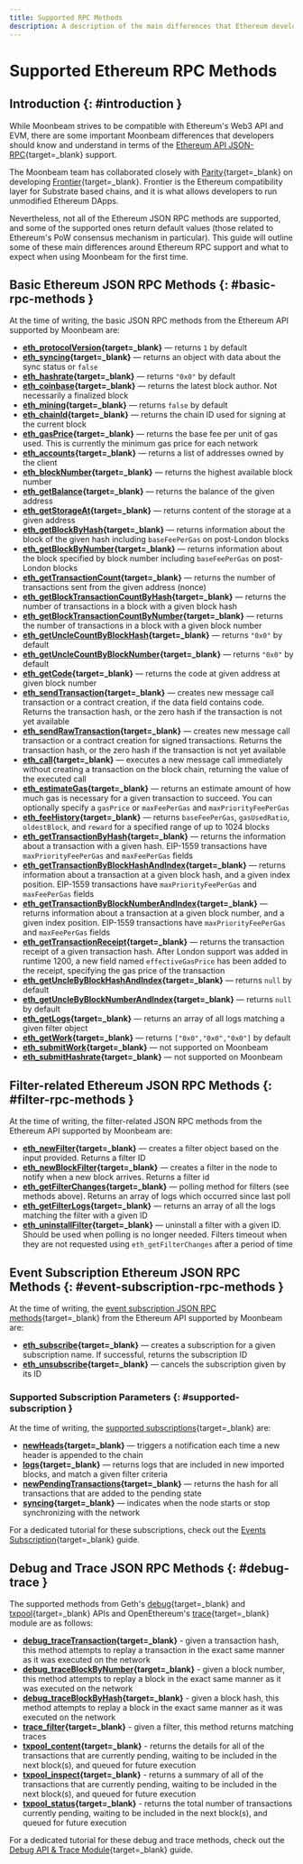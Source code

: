 ```yaml
---
title: Supported RPC Methods
description: A description of the main differences that Ethereum developers need to understand in terms of the Ethereum RPC support Moonbeam provides.
---
```


# Supported Ethereum RPC Methods

## Introduction {: #introduction }

While Moonbeam strives to be compatible with Ethereum's Web3 API and EVM, there are some important Moonbeam differences that developers should know and understand in terms of the [Ethereum API JSON-RPC](https://eth.wiki/json-rpc/API#json-rpc-methods){target=_blank} support.

The Moonbeam team has collaborated closely with [Parity](https://www.parity.io/){target=_blank} on developing [Frontier](/learn/features/eth-compatibility/#frontier){target=_blank}. Frontier is the Ethereum compatibility layer for Substrate based chains, and it is what allows developers to run unmodified Ethereum DApps.

Nevertheless, not all of the Ethereum JSON RPC methods are supported, and some of the supported ones return default values (those related to Ethereum's PoW consensus mechanism in particular). This guide will outline some of these main differences around Ethereum RPC support and what to expect when using Moonbeam for the first time.

## Basic Ethereum JSON RPC Methods {: #basic-rpc-methods }

At the time of writing, the basic JSON RPC methods from the Ethereum API supported by Moonbeam are:

- **[eth_protocolVersion](https://eth.wiki/json-rpc/API#eth_protocolversion){target=_blank}** — returns `1` by default
- **[eth_syncing](https://eth.wiki/json-rpc/API#eth_syncing){target=_blank}** — returns an object with data about the sync status or `false`
- **[eth_hashrate](https://eth.wiki/json-rpc/API#eth_hashrate){target=_blank}** — returns `"0x0"` by default
- **[eth_coinbase](https://eth.wiki/json-rpc/API#eth_coinbase){target=_blank}** — returns the latest block author. Not necessarily a finalized block
- **[eth_mining](https://eth.wiki/json-rpc/API#eth_mining){target=_blank}** — returns `false` by default
- **[eth_chainId](https://eth.wiki/json-rpc/API#eth_chainid){target=_blank}** — returns the chain ID used for signing at the current block
- **[eth_gasPrice](https://eth.wiki/json-rpc/API#eth_gasprice){target=_blank}** — returns the base fee per unit of gas used. This is currently the minimum gas price for each network
- **[eth_accounts](https://eth.wiki/json-rpc/API#eth_accounts){target=_blank}** — returns a list of addresses owned by the client
- **[eth_blockNumber](https://eth.wiki/json-rpc/API#eth_blocknumber){target=_blank}** — returns the highest available block number
- **[eth_getBalance](https://eth.wiki/json-rpc/API#eth_getbalance){target=_blank}** — returns the balance of the given address
- **[eth_getStorageAt](https://eth.wiki/json-rpc/API#eth_getstorageat){target=_blank}** — returns content of the storage at a given address
- **[eth_getBlockByHash](https://eth.wiki/json-rpc/API#eth_getblockbyhash){target=_blank}** — returns information about the block of the given hash including `baseFeePerGas` on post-London blocks
- **[eth_getBlockByNumber](https://eth.wiki/json-rpc/API#eth_getblockbynumber){target=_blank}** — returns information about the block specified by block number including `baseFeePerGas` on post-London blocks
- **[eth_getTransactionCount](https://eth.wiki/json-rpc/API#eth_gettransactioncount){target=_blank}** — returns the number of transactions sent from the given address (nonce)
- **[eth_getBlockTransactionCountByHash](https://eth.wiki/json-rpc/API#eth_getblocktransactioncountbyhash){target=_blank}** — returns the number of transactions in a block with a given block hash
- **[eth_getBlockTransactionCountByNumber](https://eth.wiki/json-rpc/API#eth_getblocktransactioncountbynumber){target=_blank}** — returns the number of transactions in a block with a given block number
- **[eth_getUncleCountByBlockHash](https://eth.wiki/json-rpc/API#eth_getunclecountbyblockhash){target=_blank}** —  returns `"0x0"` by default
- **[eth_getUncleCountByBlockNumber](https://eth.wiki/json-rpc/API#eth_getunclecountbyblocknumber){target=_blank}** — returns `"0x0"` by default
- **[eth_getCode](https://eth.wiki/json-rpc/API#eth_getcode){target=_blank}** — returns the code at given address at given block number
- **[eth_sendTransaction](https://eth.wiki/json-rpc/API#eth_sendtransaction){target=_blank}** — creates new message call transaction or a contract creation, if the data field contains code. Returns the transaction hash, or the zero hash if the transaction is not yet available
- **[eth_sendRawTransaction](https://eth.wiki/json-rpc/API#eth_sendrawtransaction){target=_blank}** — creates new message call transaction or a contract creation for signed transactions. Returns the transaction hash, or the zero hash if the transaction is not yet available
- **[eth_call](https://eth.wiki/json-rpc/API#eth_call){target=_blank}** — executes a new message call immediately without creating a transaction on the block chain, returning the value of the executed call
- **[eth_estimateGas](https://eth.wiki/json-rpc/API#eth_estimategas){target=_blank}** — returns an estimate amount of how much gas is necessary for a given transaction to succeed. You can optionally specify a `gasPrice` or `maxFeePerGas` and `maxPriorityFeePerGas`
- **[eth_feeHistory](https://docs.alchemy.com/alchemy/apis/ethereum/eth-feehistory){target=_blank}** — returns `baseFeePerGas`, `gasUsedRatio`, `oldestBlock`, and `reward` for a specified range of up to 1024 blocks
- **[eth_getTransactionByHash](https://eth.wiki/json-rpc/API#eth_gettransactionbyhash){target=_blank}** — returns the information about a transaction with a given hash. EIP-1559 transactions have `maxPriorityFeePerGas` and `maxFeePerGas` fields
- **[eth_getTransactionByBlockHashAndIndex](https://eth.wiki/json-rpc/API#eth_gettransactionbyblockhashandindex){target=_blank}** — returns information about a transaction at a given block hash, and a given index position. EIP-1559 transactions have `maxPriorityFeePerGas` and `maxFeePerGas` fields
- **[eth_getTransactionByBlockNumberAndIndex](https://eth.wiki/json-rpc/API#eth_gettransactionbyblocknumberandindex){target=_blank}** — returns information about a transaction at a given block number, and a given index position. EIP-1559 transactions have `maxPriorityFeePerGas` and `maxFeePerGas` fields
- **[eth_getTransactionReceipt](https://eth.wiki/json-rpc/API#eth_gettransactionreceipt){target=_blank}** — returns the transaction receipt of a given transaction hash. After London support was added in runtime 1200, a new field named `effectiveGasPrice` has been added to the receipt, specifying the gas price of the transaction
- **[eth_getUncleByBlockHashAndIndex](https://eth.wiki/json-rpc/API#eth_getunclebyblockhashandindex){target=_blank}** — returns `null` by default
- **[eth_getUncleByBlockNumberAndIndex](https://eth.wiki/json-rpc/API#eth_getunclebyblocknumberandindex){target=_blank}** — returns `null` by default
- **[eth_getLogs](https://eth.wiki/json-rpc/API#eth_getlogs){target=_blank}** — returns an array of all logs matching a given filter object
- **[eth_getWork](https://eth.wiki/json-rpc/API#eth_getwork){target=_blank}** — returns `["0x0","0x0","0x0"]` by default
- **[eth_submitWork](https://eth.wiki/json-rpc/API#eth_submitwork){target=_blank}** — not supported on Moonbeam
- **[eth_submitHashrate](https://eth.wiki/json-rpc/API#eth_submithashrate){target=_blank}** — not supported on Moonbeam

## Filter-related Ethereum JSON RPC Methods {: #filter-rpc-methods }

At the time of writing, the filter-related JSON RPC methods from the Ethereum API supported by Moonbeam are:

- **[eth_newFilter](https://eth.wiki/json-rpc/API#eth_newfilter){target=_blank}** — creates a filter object based on the input provided. Returns a filter ID
- **[eth_newBlockFilter](https://eth.wiki/json-rpc/API#eth_newblockfilter){target=_blank}** — creates a filter in the node to notify when a new block arrives. Returns a filter id
- **[eth_getFilterChanges](https://eth.wiki/json-rpc/API#eth_getfilterchanges){target=_blank}** — polling method for filters (see methods above). Returns an array of logs which occurred since last poll
- **[eth_getFilterLogs](https://eth.wiki/json-rpc/API#eth_getfilterlogs){target=_blank}** — returns an array of all the logs matching the filter with a given ID
- **[eth_uninstallFilter](https://eth.wiki/json-rpc/API#eth_uninstallfilter){target=_blank}** — uninstall a filter with a given ID. Should be used when polling is no longer needed. Filters timeout when they are not requested using `eth_getFilterChanges` after a period of time

## Event Subscription Ethereum JSON RPC Methods {: #event-subscription-rpc-methods }

At the time of writing, the [event subscription JSON RPC methods](https://geth.ethereum.org/docs/interacting-with-geth/rpc/pubsub#create-subscriptions){target=_blank} from the Ethereum API supported by Moonbeam are:

- **[eth_subscribe](https://geth.ethereum.org/docs/interacting-with-geth/rpc/pubsub#create-subscriptions){target=_blank}** — creates a subscription for a given subscription name. If successful, returns the subscription ID
- **[eth_unsubscribe](https://geth.ethereum.org/docs/interacting-with-geth/rpc/pubsub#cancel-subscriptions){target=_blank}** — cancels the subscription given by its ID

### Supported Subscription Parameters {: #supported-subscription }

At the time of writing, the [supported subscriptions](https://geth.ethereum.org/docs/interacting-with-geth/rpc/pubsub#create-subscriptions#supported-subscriptions){target=_blank} are:

- **[newHeads](https://geth.ethereum.org/docs/interacting-with-geth/rpc/pubsub#newheads){target=_blank}** — triggers a notification each time a new header is appended to the chain
- **[logs](https://geth.ethereum.org/docs/interacting-with-geth/rpc/pubsub#logs){target=_blank}** — returns logs that are included in new imported blocks, and match a given filter criteria
- **[newPendingTransactions](https://geth.ethereum.org/docs/interacting-with-geth/rpc/pubsub#newpendingtransactions){target=_blank}** — returns the hash for all transactions that are added to the pending state
- **[syncing](https://geth.ethereum.org/docs/interacting-with-geth/rpc/pubsub#syncing){target=_blank}** — indicates when the node starts or stop synchronizing with the network

For a dedicated tutorial for these subscriptions, check out the [Events Subscription](/builders/build/eth-api/pubsub/){target=_blank} guide.

## Debug and Trace JSON RPC Methods {: #debug-trace }

The supported methods from Geth's [debug](https://geth.ethereum.org/docs/interacting-with-geth/rpc/ns-debug){target=_blank} and [txpool](https://geth.ethereum.org/docs/interacting-with-geth/rpc/ns-txpool){target=_blank} APIs and OpenEthereum's [trace](https://openethereum.github.io/JSONRPC-trace-module){target=_blank} module are as follows:

- **[debug_traceTransaction](https://geth.ethereum.org/docs/interacting-with-geth/rpc/ns-debug#debugtracetransaction){target=_blank}** - given a transaction hash, this method attempts to replay a transaction in the exact same manner as it was executed on the network
- **[debug_traceBlockByNumber](https://geth.ethereum.org/docs/interacting-with-geth/rpc/ns-debug#debug_traceblockbynumber){target=_blank}** - given a block number, this method attempts to replay a block in the exact same manner as it was executed on the network
- **[debug_traceBlockByHash](https://geth.ethereum.org/docs/interacting-with-geth/rpc/ns-debug#debug_traceblockbyhash){target=_blank}** - given a block hash, this method attempts to replay a block in the exact same manner as it was executed on the network
- **[trace_filter](https://openethereum.github.io/JSONRPC-trace-module#trace_filter){target=_blank}** - given a filter, this method returns matching traces
- **[txpool_content](https://geth.ethereum.org/docs/interacting-with-geth/rpc/ns-txpool#txpool-content){target=_blank}** - returns the details for all of the transactions that are currently pending, waiting to be included in the next block(s), and queued for future execution
- **[txpool_inspect](https://geth.ethereum.org/docs/interacting-with-geth/rpc/ns-txpool#txpool-inspect){target=_blank}** - returns a summary of all of the transactions that are currently pending, waiting to be included in the next block(s), and queued for future execution
- **[txpool_status](https://geth.ethereum.org/docs/interacting-with-geth/rpc/ns-txpool#txpool-status){target=_blank}** - returns the total number of transactions currently pending, waiting to be included in the next block(s), and queued for future execution

For a dedicated tutorial for these debug and trace methods, check out the [Debug API & Trace Module](/builders/build/eth-api/debug-trace/){target=_blank} guide.
